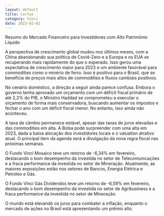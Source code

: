 ```yaml
---
layout: default
title: Cartas
category: Vinci
date: 2023-02-01
---
```


Resumo do Mercado Financeiro para Investidores com Alto Patrimônio Líquido

A perspectiva de crescimento global mudou nos últimos meses, com a China abandonando sua política de Covid-Zero e a Europa e os EUA se recuperando mais rapidamente do que o esperado. Isso gerou uma expectativa de crescimento maior para 2023 e um ambiente favorável para commodities como o minério de ferro. Isso é positivo para o Brasil, que se beneficia de preços mais altos de commodities e fluxos cambiais positivos. 

No cenário doméstico, a direção a seguir ainda parece confusa. Embora o governo tenha aprovado um orçamento com um déficit fiscal primário de até 2,2% do PIB, o Ministro Haddad se comprometeu a executar o orçamento de forma mais conservadora, buscando aumentar os impostos e fechar o ano com um déficit fiscal menor. No entanto, isso ainda não aconteceu. 

A taxa de câmbio permanece estável, apesar das taxas de juros elevadas e das commodities em alta. A Bolsa pode surpreender com uma alta em 2023, dada a baixa alocação dos investidores locais e o valuation atrativo atual. O principal item da agenda será a divulgação da nova regra fiscal nas próximas semanas. 

O Fundo Vinci Mosaico teve um retorno de -6,34% em fevereiro, destacando o bom desempenho da investida no setor de Telecomunicações e a fraca performance da investida no setor de Mineração. Atualmente, as maiores exposições estão nos setores de Bancos, Energia Elétrica e Petróleo e Gás. 

O Fundo Vinci Gás Dividendos teve um retorno de -6,59% em fevereiro, destacando o bom desempenho da investida no setor de Agribusiness e a fraca performance da investida no setor de Mineração. 

O mundo está elevando os juros para combater a inflação, enquanto o mercado de ações no Brasil está apresentando um prêmio alto.